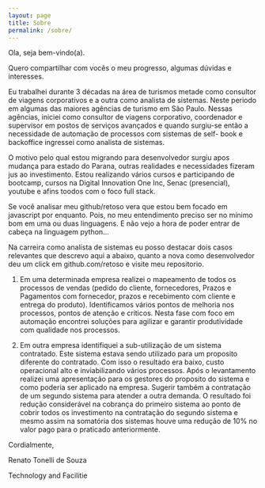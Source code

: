 ```yaml
---
layout: page
title: Sobre
permalink: /sobre/
---
```


Ola, seja bem-vindo(a).

Quero compartilhar com vocês o meu progresso, algumas dúvidas e interesses.

Eu trabalhei durante 3 décadas na área de turismos metade como consultor de viagens corporativos e a outra como
analista de sistemas. Neste periodo em algumas das maiores agências de turismo em São Paulo. 
Nessas agências, iniciei como consultor de viagens corporativo, coordenador e supervisor em postos de serviços
avançados e quando surgiu-se então a necessidade de automação de processos com sistemas de self-
book e backoffice ingressei como analista de sistemas.

O motivo pelo qual estou migrando para desenvolvedor surgiu apos mudança para estado do Parana, outras realidades e necessidades
fizeram  jus ao investimento. Estou realizando vários cursos e participando de bootcamp, cursos na Digital Innovation One Inc, 
Senac (presencial), youtube e afins toodos com o foco full stack.

Se você analisar meu github/retoso vera que estou bem focado em javascript por enquanto. Pois, no meu entendimento preciso 
ser no mínimo bom em uma ou duas linguagens. E não vejo a hora de poder entrar de cabeça na linguagem python... 

Na carreira como analista de sistemas eu posso destacar dois casos relevantes que descrevo aqui a abaixo, quanto a nova 
como desenvolvedor deu um click em github.com/retoso e visite meu repositorio.


1) Em uma determinada empresa realizei o mapeamento de todos os processos de vendas
(pedido do cliente, fornecedores, Prazos e Pagamentos com fornecedor, prazos e recebimento
com cliente e entrega do produto). Identificamos vários pontos de melhoria nos processos,
pontos de atenção e críticos. Nesta fase com foco em automação encontrei soluções para
agilizar e garantir produtividade com qualidade nos processos.

2) Em outra empresa identifiquei a sub-utilização de um sistema contratado. Este sistema estava
sendo utilizado para um proposito diferente do contratado. Com isso o resultado era baixo,
custo operacional alto e inviabilizando vários processos. Após o levantamento realizei uma
apresentação para os gestores do proposito do sistema e como poderia ser aplicado na empresa.
Sugerir também a contratação de um segundo sistema para atender a outra demanda. O
resultado foi redução considerável na cobrança do primeiro sistema ao ponto de cobrir todos os
investimento na contratação do segundo sistema e mesmo assim na somatória dos sistemas
houve uma redução de 10% no valor pago para o praticado anteriormente.

Cordialmente,



Renato Tonelli de Souza

Technology and Facilitie

